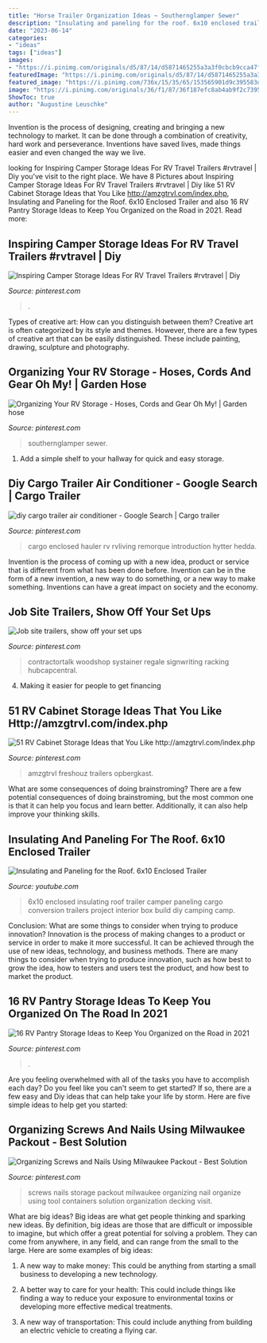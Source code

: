 ```yaml
---
title: "Horse Trailer Organization Ideas ~ Southernglamper Sewer"
description: "Insulating and paneling for the roof. 6x10 enclosed trailer"
date: "2023-06-14"
categories:
- "ideas"
tags: ["ideas"]
images:
- "https://i.pinimg.com/originals/d5/87/14/d5871465255a3a3f0cbcb9cca47fd30e.jpg"
featuredImage: "https://i.pinimg.com/originals/d5/87/14/d5871465255a3a3f0cbcb9cca47fd30e.jpg"
featured_image: "https://i.pinimg.com/736x/15/35/65/153565901d9c395583ded10e57960e57.jpg"
image: "https://i.pinimg.com/originals/36/f1/87/36f187efc8ab4ab9f2c7395cec9caa0a.jpg"
ShowToc: true
author: "Augustine Leuschke"
---
```



Invention is the process of designing, creating and bringing a new technology to market. It can be done through a combination of creativity, hard work and perseverance. Inventions have saved lives, made things easier and even changed the way we live.

	

		
looking for Inspiring Camper Storage Ideas For RV Travel Trailers #rvtravel | Diy you've visit to the right place. We have 8 Pictures about Inspiring Camper Storage Ideas For RV Travel Trailers #rvtravel | Diy like 51 RV Cabinet Storage Ideas that You Like http://amzgtrvl.com/index.php, Insulating and Paneling for the Roof. 6x10 Enclosed Trailer and also 16 RV Pantry Storage Ideas to Keep You Organized on the Road in 2021. Read more:
		
    
## Inspiring Camper Storage Ideas For RV Travel Trailers #rvtravel | Diy

<img loading=lazy src="https://i.pinimg.com/originals/d1/75/ad/d175ad266bfb5f67b2fce2f02f555772.jpg" onerror="this.onerror=null;this.src='https://tse3.mm.bing.net/th?id=OIP.WALVaTKpVCuPxRYZIpKpLQHaMH&amp;pid=15.1';" alt="Inspiring Camper Storage Ideas For RV Travel Trailers #rvtravel | Diy">

_Source: pinterest.com_

>. 

	

Types of creative art: How can you distinguish between them?
Creative art is often categorized by its style and themes. However, there are a few types of creative art that can be easily distinguished. These include painting, drawing, sculpture and photography.

    
## Organizing Your RV Storage - Hoses, Cords And Gear Oh My! | Garden Hose

<img loading=lazy src="https://i.pinimg.com/736x/15/35/65/153565901d9c395583ded10e57960e57.jpg" onerror="this.onerror=null;this.src='https://tse1.mm.bing.net/th?id=OIP.yM0yxv1BY3B63JTr5COsgAHaJ3&amp;pid=15.1';" alt="Organizing Your RV Storage - Hoses, Cords and Gear Oh My! | Garden hose">

_Source: pinterest.com_

>southernglamper sewer. 

	

1. Add a simple shelf to your hallway for quick and easy storage.

    
## Diy Cargo Trailer Air Conditioner - Google Search | Cargo Trailer

<img loading=lazy src="https://i.pinimg.com/originals/36/f1/87/36f187efc8ab4ab9f2c7395cec9caa0a.jpg" onerror="this.onerror=null;this.src='https://tse3.mm.bing.net/th?id=OIP.BpCYXfZeGYpttoiNxrL_GAHaJ8&amp;pid=15.1';" alt="diy cargo trailer air conditioner - Google Search | Cargo trailer">

_Source: pinterest.com_

>cargo enclosed hauler rv rvliving remorque introduction hytter hedda. 

	

Invention is the process of coming up with a new idea, product or service that is different from what has been done before. Invention can be in the form of a new invention, a new way to do something, or a new way to make something. Inventions can have a great impact on society and the economy.

    
## Job Site Trailers, Show Off Your Set Ups

<img loading=lazy src="https://i.pinimg.com/736x/5e/72/75/5e7275c3c478f5692f59f863f4e86d75.jpg" onerror="this.onerror=null;this.src='https://tse3.mm.bing.net/th?id=OIP.VC6LAdFRyHWYlYbisfF5GAAAAA&amp;pid=15.1';" alt="Job site trailers, show off your set ups">

_Source: pinterest.com_

>contractortalk woodshop systainer regale signwriting racking hubcapcentral. 

	

4. Making it easier for people to get financing 

    
## 51 RV Cabinet Storage Ideas That You Like Http://amzgtrvl.com/index.php

<img loading=lazy src="https://i.pinimg.com/originals/d5/87/14/d5871465255a3a3f0cbcb9cca47fd30e.jpg" onerror="this.onerror=null;this.src='https://tse4.mm.bing.net/th?id=OIP.UFsoxi03negsCYhWRj1eqAHaJ4&amp;pid=15.1';" alt="51 RV Cabinet Storage Ideas that You Like http://amzgtrvl.com/index.php">

_Source: pinterest.com_

>amzgtrvl freshouz trailers opbergkast. 

	

What are some consequences of doing brainstroming?
There are a few potential consequences of doing brainstroming, but the most common one is that it can help you focus and learn better. Additionally, it can also help improve your thinking skills.

    
## Insulating And Paneling For The Roof. 6x10 Enclosed Trailer

<img loading=lazy src="http://i.ytimg.com/vi/cJSklc8Pxh8/maxresdefault.jpg" onerror="this.onerror=null;this.src='https://tse2.mm.bing.net/th?id=OIP.gEyO1wTGE18BDRpWMJCe_QHaEK&amp;pid=15.1';" alt="Insulating and Paneling for the Roof. 6x10 Enclosed Trailer">

_Source: youtube.com_

>6x10 enclosed insulating roof trailer camper paneling cargo conversion trailers project interior box build diy camping camp. 

	

Conclusion: What are some things to consider when trying to produce innovation?
Innovation is the process of making changes to a product or service in order to make it more successful. It can be achieved through the use of new ideas, technology, and business methods. There are many things to consider when trying to produce innovation, such as how best to grow the idea, how to testers and users test the product, and how best to market the product.

    
## 16 RV Pantry Storage Ideas To Keep You Organized On The Road In 2021

<img loading=lazy src="https://i.pinimg.com/736x/e4/7f/08/e47f08d57f6d632f41b49339dfef5a68.jpg" onerror="this.onerror=null;this.src='https://tse1.mm.bing.net/th?id=OIP.psdak-mPznQueH4qaSm0cQHaJ4&amp;pid=15.1';" alt="16 RV Pantry Storage Ideas to Keep You Organized on the Road in 2021">

_Source: pinterest.com_

>. 

	

Are you feeling overwhelmed with all of the tasks you have to accomplish each day? Do you feel like you can't seem to get started? If so, there are a few easy and Diy ideas that can help take your life by storm. Here are five simple ideas to help get you started:

    
## Organizing Screws And Nails Using Milwaukee Packout - Best Solution

<img loading=lazy src="https://i.pinimg.com/736x/9f/b4/7a/9fb47a467e9fd8470ba7322ed542829e.jpg" onerror="this.onerror=null;this.src='https://tse3.mm.bing.net/th?id=OIP.ufSM6NamAWk4ReWzBaZxUAHaFj&amp;pid=15.1';" alt="Organizing Screws and Nails Using Milwaukee Packout - Best Solution">

_Source: pinterest.com_

>screws nails storage packout milwaukee organizing nail organize using tool containers solution organization decking visit. 

	

What are big ideas?
Big ideas are what get people thinking and sparking new ideas. By definition, big ideas are those that are difficult or impossible to imagine, but which offer a great potential for solving a problem. They can come from anywhere, in any field, and can range from the small to the large. Here are some examples of big ideas:
1. A new way to make money: This could be anything from starting a small business to developing a new technology.

2. A better way to care for your health: This could include things like finding a way to reduce your exposure to environmental toxins or developing more effective medical treatments.

3. A new way of transportation: This could include anything from building an electric vehicle to creating a flying car.


